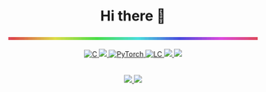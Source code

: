 
<h1 align='center'> Hi there 👋</h1>



<!-- [![trophy](https://github-profile-trophy.vercel.app/?username=ringo47&theme=dracula&rank=SSS,SS,S,AAA,AA,A,B,C,SECRET)](https://github.com/ryo-ma/github-profile-trophy) -->
<p align="center">
  <img align="center" src="https://github.com/ringo47/ringo47/blob/main/loop_r5.gif" alt="bleedRGB"/>
</p>

  <p align="center">
    <a href="https://github.com/ringo47">
      <img alt="C" src="https://img.shields.io/badge/-C++-black.svg?style=flat&logo=c&link=https://github.com/ringo47" />
    </a>
    <a href="https://github.com/ringo47">
      <img src="https://img.shields.io/badge/-Python-black?style=flat&logo=python&link=https://github.com/ringo47" />
    </a>
    <a href="https://github.com/ringo47">
      <img alt="PyTorch" src="https://img.shields.io/badge/-PyTorch-gray?style=flat&logo=pytorch&link=https://github.com/ringo47" />
    </a>
    <a href="https://leetcode.com/varshith47/">
      <img alt="LC" src="https://img.shields.io/badge/-LeetCode-black?style=flat&logo=leetCode&link=https://leetcode.com/varshith47/" />
    </a>
    <a href="https://grabcad.com/varshith.solipuram-1">
      <img src="https://img.shields.io/badge/-GrabCAD-ff2800?style=flat&logo=codesandbox&link=https://grabcad.com/varshith.solipuram-1"/>
    </a>
    <a href="https://www.linkedin.com/in/varshithsolipuram">
      <img src="https://img.shields.io/badge/-LinkedIn-0e76a8?style=flat&logo=linkedin&link=https://www.linkedin.com/in/varshithsolipuram"/>
    </a>
    </br>
    </br>
    </br>
    <a href="https://github.com/waynerobotics/veronica/">
      <img src="https://github-readme-stats.vercel.app/api/pin/?username=ringo47&repo=vision_master&theme=dark"/>
    </a>
    <a href="">
      <img src="https://github-readme-stats.vercel.app/api/top-langs/?username=ringo47&layout=compact&show_icons=true&hide_border=true&theme=dark&hide=CSS,JavaScript"/>
    </a>
  </p>

<!-- <div style="text-align:center"><img src="https://im7.ezgif.com/tmp/ezgif-7-66652e0ea5ce.gif" /></div> -->

<!-- [![bleedRGB](https://im7.ezgif.com/tmp/ezgif-7-66652e0ea5ce.gif)]() -->

<!--
[![CPP](https://img.shields.io/badge/-C++-black.svg?style=flat&logo=c&link=https://github.com/ringo47)](https://github.com/ringo47) [![Python](https://img.shields.io/badge/-Python-black?style=flat&logo=python&link=https://github.com/ringo47)](https://github.com/ringo47) [![PyTorch](https://img.shields.io/badge/-PyTorch-gray?style=flat&logo=pytorch&link=https://github.com/ringo47)](https://github.com/ringo47) 
[![LeetCode](https://img.shields.io/badge/-LeetCode-black?style=flat&logo=leetCode&link=https://leetcode.com/varshith47/)](https://leetcode.com/varshith47/) [![GrabCAD](https://img.shields.io/badge/-GrabCAD-ff2800?style=flat&logo=codesandbox&link=https://github.com/ringo47)](https://grabcad.com/varshith.solipuram-1) [![LinkedIn](https://img.shields.io/badge/-GitHub-0e76a8?style=flat&logo=linkedin&link=https://github.com/ringo47)](https://www.linkedin.com/in/varshithsolipuram/)
### 👀 Active Repo and Stats
[![Autonomous Robot](https://github-readme-stats.vercel.app/api/pin/?username=ringo47&repo=vision_master&theme=dark)](https://github.com/waynerobotics/veronica/) ![Top Langs](https://github-readme-stats.vercel.app/api/top-langs/?username=ringo47&layout=compact&show_icons=true&hide_border=true&theme=dark&hide=CSS,JavaScript) -->



<!--
**ringo47/ringo47** is a ✨ _special_ ✨ repository because its `README.md` (this file) appears on your GitHub profile.

Here are some ideas to get you started:

- 🔭 I’m currently working on ...
- 🌱 I’m currently learning ...
- 👯 I’m looking to collaborate on ...
- 🤔 I’m looking for help with ...
- 💬 Ask me about ...
- 📫 How to reach me: ...
- 😄 Pronouns: ...
- ⚡ Fun fact: ...
-->
